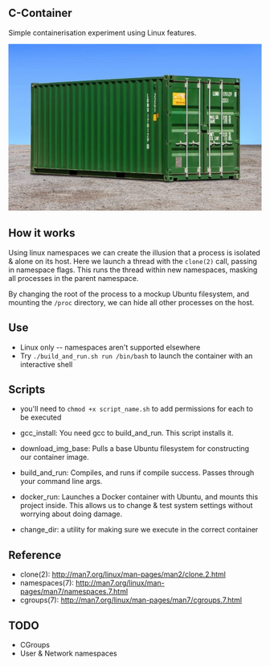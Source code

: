 ## C-Container

Simple containerisation experiment using Linux features.

![Sea Container](sea-container.jpg)

## How it works

Using linux namespaces we can create the illusion that a process is isolated & alone on its host. Here we launch a thread with the `clone(2)` call, passing in namespace flags. This runs the thread within new namespaces, masking all processes in the parent namespace.

By changing the root of the process to a mockup Ubuntu filesystem, and mounting the `/proc` directory, we can hide all other processes on the host.

## Use

- Linux only -- namespaces aren't supported elsewhere
- Try `./build_and_run.sh run /bin/bash` to launch the container with an interactive shell

## Scripts

- you'll need to `chmod +x script_name.sh` to add permissions for each to be executed

- gcc_install: You need gcc to build_and_run. This script installs it.

- download_img_base: Pulls a base Ubuntu filesystem for constructing our container image.

- build_and_run: Compiles, and runs if compile success. Passes through your command line args.

- docker_run: Launches a Docker container with Ubuntu, and mounts this project inside. This allows
us to change & test system settings without worrying about doing damage.

- change_dir: a utility for making sure we execute in the correct container

## Reference

- clone(2): http://man7.org/linux/man-pages/man2/clone.2.html
- namespaces(7): http://man7.org/linux/man-pages/man7/namespaces.7.html
- cgroups(7): http://man7.org/linux/man-pages/man7/cgroups.7.html

## TODO

- CGroups
- User & Network namespaces
